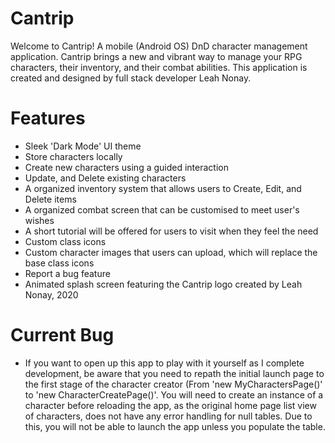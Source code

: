 # Cantrip
Welcome to Cantrip! A mobile (Android OS) DnD character management application. Cantrip brings a new and vibrant way to manage your RPG characters, their inventory, and their combat abilities. This application is created and designed by full stack developer Leah Nonay. 

# Features
* Sleek 'Dark Mode' UI theme
* Store characters locally
* Create new characters using a guided interaction
* Update, and Delete existing characters
* A organized inventory system that allows users to Create, Edit, and Delete items
* A organized combat screen that can be customised to meet user's wishes
* A short tutorial will be offered for users to visit when they feel the need
* Custom class icons
* Custom character images that users can upload, which will replace the base class icons
* Report a bug feature
* Animated splash screen featuring the Cantrip logo created by Leah Nonay, 2020

# Current Bug
* If you want to open up this app to play with it yourself as I complete development, be aware that you need to repath the initial launch page to the first stage of the character creator (From 'new MyCharactersPage()' to 'new CharacterCreatePage()'. You will need to create an instance of a character before reloading the app, as the original home page list view of characters, does not have any error handling for null tables. Due to this, you will not be able to launch the app unless you populate the table.
